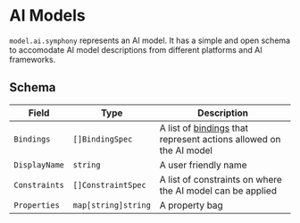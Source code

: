 # AI Models

```model.ai.symphony``` represents an AI model. It has a simple and open schema to accomodate AI model descriptions from different platforms and AI frameworks.

## Schema

| Field | Type | Description | 
|--------|--------|--------|
| ```Bindings```| ```[]BindingSpec``` | A list of [bindings](binding.md) that represent actions allowed on the AI model | 
| ```DisplayName``` | ```string``` | A user friendly name |
| ```Constraints``` | ```[]ConstraintSpec``` | A list of constraints on where the AI model can be applied|
| ```Properties``` | ```map[string]string``` | A property bag |



